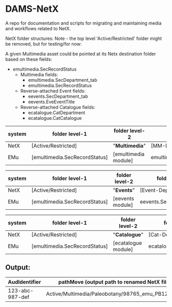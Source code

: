 # DAMS-NetX

A repo for documentation and scripts for migrating and maintaining media and workflows related to NetX.

NetX folder structures:
Note - the top level 'Active/Restricted' folder might be removed, but for testing/for now:

A given Multimedia asset could be pointed at its Netx destination folder based on these fields:
- emultimedia.SecRecordStatus
  - Multimedia fields:
    - emultimedia.SecDepartment_tab
    - emultimedia.SecRecordStatus
  - Reverse-attached Event fields:
    - eevents.SecDepartment_tab
    - eevents.EveEventTitle
  - Reverse-attached Catalogue fields:
    - ecatalogue.CatDepartment
    - ecatalogue.CatCatalogue

system | folder level-1 | folder level-2 | folder level-3
-|-|-|-
NetX | [Active/Restricted] | "**Multimedia**" | [MM-Department folder]
EMu | [emultimedia.SecRecordStatus] | [emultimedia module] | emultimedia.SecDepartment_tab 

system | folder level-1 | folder level-2 | folder level-3 | folder level-4
-|-|-|-|-
NetX | [Active/Restricted] | "**Events**" | [Event-Department folder] | [Event Title folder]
EMu | [emultimedia.SecRecordStatus] | [eevents module] | eevents.SecDepartment_tab | eevents.EveEventTitle

system | folder level-1 | folder level-2 | folder level-3 | folder level-4
-|-|-|-|-
NetX | [Active/Restricted] | "**Catalogue**" | [Cat-Department folder] | [Catalogue folder]
EMu | [emultimedia.SecRecordStatus] | [ecatalogue module] | ecatalogue.CatDepartment | ecatalogue.CatCatalogue


## Output:

AudIdentifier | pathMove (output path to renamed NetX file)
-|-
123-abc-987-def | Active/Multimedia/Paleobotany/98765_emu_PB1234.jpg





